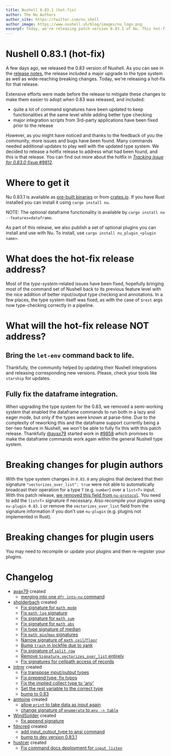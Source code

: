 ```yaml
---
title: Nushell 0.83.1 (hot-fix)
author: The Nu Authors
author_site: https://twitter.com/nu_shell
author_image: https://www.nushell.sh/blog/images/nu_logo.png
excerpt: Today, we're releasing patch version 0.83.1 of Nu. This hot-fix release aims to fix issues introduced by 0.83.0 and its type system changes.
---
```


# Nushell 0.83.1 (hot-fix)

A few days ago, we released the 0.83 version of Nushell. As you can see in
the [release notes][Nushell 0.83 notes], the release included a major upgrade to the type system
as well as wide-reaching breaking changes. Today, we're releasing a hot-fix for that release.

Extensive efforts were made before the release to mitigate these changes to make them easier to adopt
when 0.83 was released, and included:

- quite a lot of command signatures have been updated to keep functionalities at the same level
  while adding better type checking
- major integration scripts from 3rd-party applications have been fixed prior to the release

However, as you might have noticed and thanks to the feedback of you the community, more issues and
bugs have been found. Many commands needed additional updates to play well with the updated type system.
We decided to release a hotfix release to address what had been found, and this is that release. You can
find out more about the hotfix in [_Tracking issue for 0.83.0 fixup_ #9812][#9812].

# Where to get it

Nu 0.83.1 is available as [pre-built binaries](https://github.com/nushell/nushell/releases/tag/0.83.1) or from [crates.io](https://crates.io/crates/nu). If you have Rust installed you can install it using `cargo install nu`.

NOTE: The optional dataframe functionality is available by `cargo install nu --features=dataframe`.

As part of this release, we also publish a set of optional plugins you can install and use with Nu. To install, use `cargo install nu_plugin_<plugin name>`.

# What does the hot-fix release address?

Most of the _type-system_-related issues have been fixed, hopefully bringing most of the command
set of Nushell back to its previous feature level with the nice addition of better input/output
type checking and annotations. In a few places, the type system itself was fixed, as with the case
of `$rest` args now type-checking correctly in a pipeline.

# What will the hot-fix release NOT address?

## Bring the `let-env` command back to life.

Thankfully, the community helped by updating their Nushell integrations and releasing corresponding new versions.
Please, check your tools like `starship` for updates.

## Fully fix the dataframe integration.

When upgrading the type system for the 0.83, we removed a semi-working system that enabled the dataframe commands to run both in a lazy and eager mode, but only if the types were known at parse-time.
Due to the complexity of reworking this and the dataframe support currently being a tier-two feature in Nushell, we won't be able to fully fix this with this patch release.
Thankfully [@ayax79](https://github.com/ayax79) started work in [#9858](https://github.com/nushell/nushell/pull/9858) which promises to make the dataframe commands work again within the general Nushell type system.

# Breaking changes for plugin authors

With the type system changes in `0.83.0` any plugins that declared that their signature `"vectorizes_over_list": true` were not able to automatically broadcast their operation for a type `T` (e.g. `number`) over a `list<T>` input.
With this patch release, [we removed this field from `nu-protocol`](https://github.com/nushell/nushell/pull/9777).
You need to add the `list<T>` signature if necessary.
Also recompile your plugins using `nu-plugin 0.83.1` or remove the `vectorizes_over_list` field from the signature information if you don't use `nu-plugin` (e.g. plugins not implemented in Rust).

# Breaking changes for plugin users

You may need to recompile or update your plugins and then re-register your plugins.

# Changelog

- [ayax79](https://github.com/ayax79) created
  - [merging into one `dfr into-nu` command](https://github.com/nushell/nushell/pull/9858)
- [sholderbach](https://github.com/sholderbach) created
  - [Fix signature for `math mode`](https://github.com/nushell/nushell/pull/9846)
  - [Fix `math log` signature](https://github.com/nushell/nushell/pull/9845)
  - [Fix signature for `math sum`](https://github.com/nushell/nushell/pull/9847)
  - [Fix signature for `math abs`](https://github.com/nushell/nushell/pull/9844)
  - [Fix type signature of median](https://github.com/nushell/nushell/pull/9843)
  - [Fix `math min`/`max` signatures](https://github.com/nushell/nushell/pull/9830)
  - [Narrow signature of `math ceil`/`floor`](https://github.com/nushell/nushell/pull/9836)
  - [Bump `trash` in lockfile due to yank](https://github.com/nushell/nushell/pull/9824)
  - [Fix signature of `split row`](https://github.com/nushell/nushell/pull/9829)
  - [Remove `Signature.vectorizes_over_list` entirely](https://github.com/nushell/nushell/pull/9777)
  - [Fix signatures for cellpath access of records](https://github.com/nushell/nushell/pull/9793)
- [jntrnr](https://github.com/jntrnr) created
  - [Fix transpose input/output types](https://github.com/nushell/nushell/pull/9842)
  - [Fix prepend type, fix typos](https://github.com/nushell/nushell/pull/9828)
  - [Fix the implied collect type to 'any'](https://github.com/nushell/nushell/pull/9827)
  - [Set the rest variable to the correct type](https://github.com/nushell/nushell/pull/9816)
  - [bump to 0.83](https://github.com/nushell/nushell/pull/9802)
- [amtoine](https://github.com/amtoine) created
  - [allow `print` to take data as input again](https://github.com/nushell/nushell/pull/9823)
  - [change signature of `enumerate` to `any -> table`](https://github.com/nushell/nushell/pull/9822)
- [WindSoilder](https://github.com/WindSoilder) created
  - [fix append signature](https://github.com/nushell/nushell/pull/9821)
- [fdncred](https://github.com/fdncred) created
  - [add input_output_type to ansi command](https://github.com/nushell/nushell/pull/9817)
  - [bump to dev version 0.83.1](https://github.com/nushell/nushell/pull/9811)
- [hustcer](https://github.com/hustcer) created
  - [Fix command docs deployment for `input listen`](https://github.com/nushell/nushell/pull/9805)

[Nushell 0.83]: https://github.com/nushell/nushell/releases/tag/0.83.0
[Nushell 0.83 notes]: https://www.nushell.sh/blog/2023-07-25-nushell_0_83.html
[input/output types]: https://www.nushell.sh/blog/2023-07-25-nushell_0_83.html#input-output-type-checking-and-annotations-jntrnr
[breaking changes]: https://www.nushell.sh/blog/2023-07-25-nushell_0_83.html#breaking-changes
[#9812]: https://github.com/nushell/nushell/issues/9812
